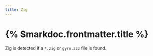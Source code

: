 ```yaml
---
title: Zig
---
```


# {% $markdoc.frontmatter.title %}

Zig is detected if a `*.zig` or `gyro.zzz` file is found.
